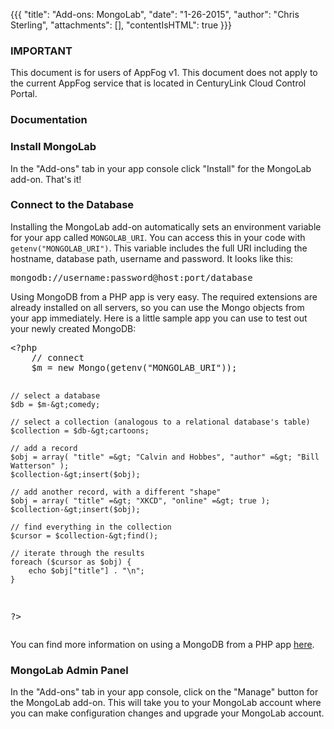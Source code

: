 {{{
  "title": "Add-ons: MongoLab",
  "date": "1-26-2015",
  "author": "Chris Sterling",
  "attachments": [],
  "contentIsHTML": true
}}}

### IMPORTANT

This document is for users of AppFog v1. This document does not apply to the current AppFog service that is located in CenturyLink Cloud Control Portal.

### Documentation

<h3>Install MongoLab</h3>
<p>In the "Add-ons" tab in your app console click "Install" for the MongoLab add-on. That's it!</p>
<h3>Connect to the Database</h3>
<p>Installing the MongoLab add-on automatically sets an environment variable for your app called <code>MONGOLAB_URI</code>. You can access this in your code with <code>getenv("MONGOLAB_URI")</code>. This variable includes the full URI including the hostname, database path, username and password. It looks like this:</p>
<pre>mongodb://username:password@host:port/database
</pre>
<p>Using MongoDB from a PHP app is very easy. The required extensions are already installed on all servers, so you can use the Mongo objects from your app immediately. Here is a little sample app you can use to test out your newly created MongoDB:</p>
<pre>&lt;?php
    // connect
    $m = new Mongo(getenv("MONGOLAB_URI"));

    // select a database
    $db = $m-&gt;comedy;

    // select a collection (analogous to a relational database's table)
    $collection = $db-&gt;cartoons;

    // add a record
    $obj = array( "title" =&gt; "Calvin and Hobbes", "author" =&gt; "Bill Watterson" );
    $collection-&gt;insert($obj);

    // add another record, with a different "shape"
    $obj = array( "title" =&gt; "XKCD", "online" =&gt; true );
    $collection-&gt;insert($obj);

    // find everything in the collection
    $cursor = $collection-&gt;find();

    // iterate through the results
    foreach ($cursor as $obj) {
        echo $obj["title"] . "\n";
    }
?&gt;
</pre>
<p>You can find more information on using a MongoDB from a PHP app <a href="http://php.net/manual/en/class.mongodb.php">here</a>.</p>
<h3>MongoLab Admin Panel</h3>
<p>In the "Add-ons" tab in your app console, click on the "Manage" button for the MongoLab add-on. This will take you to your MongoLab account where you can make configuration changes and upgrade your MongoLab account.</p>
